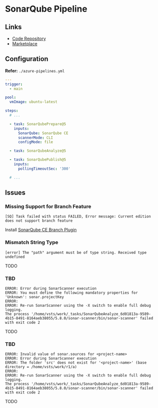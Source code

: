 # SonarQube Pipeline

## Links

- [Code Repository](https://github.com/SonarSource/sonar-scanner-vsts)
- [Marketplace](https://marketplace.visualstudio.com/items?itemName=SonarSource.sonarqube)

## Configuration

**Refer:** `./azure-pipelines.yml`

```yml
---
trigger:
  - main

pool:
  vmImage: ubuntu-latest

steps:
  # ...

  - task: SonarQubePrepare@5
    inputs:
      SonarQube: SonarQube CE
      scannerMode: CLI
      configMode: file

  - task: SonarQubeAnalyze@5

  - task: SonarQubePublish@5
    inputs:
      pollingTimeoutSec: '300'

  # ...
```

## Issues

### Missing Support for Branch Feature

```log
[SQ] Task failed with status FAILED, Error message: Current edition does not support branch feature
```

Install [SonarQube CE Branch Plugin](/sonarsource/sonarqube/sonarqube-ce/plugins/branch.md#docker)

### Mismatch String Type

```log
[error] The "path" argument must be of type string. Received type undefined
```

TODO

<!--
https://community.sonarsource.com/t/getting-an-error-in-the-azure-devops-pipeline-for-the-path-argument-must-be-of-type-string/64512/10
-->

### TBD

```log
ERROR: Error during SonarScanner execution
ERROR: You must define the following mandatory properties for 'Unknown': sonar.projectKey
ERROR:
ERROR: Re-run SonarScanner using the -X switch to enable full debug logging.
The process '/home/vsts/work/_tasks/SonarQubeAnalyze_6d01813a-9589-4b15-8491-8164aeb38055/5.8.0/sonar-scanner/bin/sonar-scanner' failed with exit code 2
```

TODO

### TBD

```log
ERROR: Invalid value of sonar.sources for <project-name>
ERROR: Error during SonarScanner execution
ERROR: The folder 'src' does not exist for '<project-name>' (base directory = /home/vsts/work/r1/a)
ERROR:
ERROR: Re-run SonarScanner using the -X switch to enable full debug logging.
The process '/home/vsts/work/_tasks/SonarQubeAnalyze_6d01813a-9589-4b15-8491-8164aeb38055/5.8.0/sonar-scanner/bin/sonar-scanner' failed with exit code 2
```

TODO
